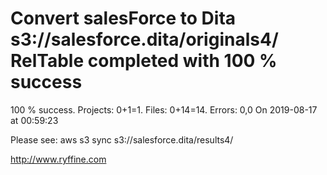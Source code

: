 # Convert salesForce to Dita s3://salesforce.dita/originals4/ RelTable completed with 100 % success

100 % success. Projects: 0+1=1.  Files: 0+14=14. Errors: 0,0  On 2019-08-17 at 00:59:23



Please see: aws s3 sync s3://salesforce.dita/results4/

http://www.ryffine.com
